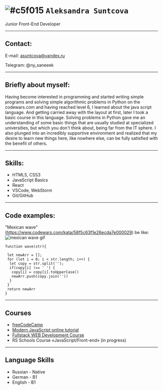 # ![#c5f015](https://via.placeholder.com/15/c5f015/000000?text=+) `Aleksandra Suntcova`
Junior Front-End Developer

***
## Contact:

E-mail: asuntcova@yandex.ru


Telegram: @ny_saneeek

***
## Briefly about myself:

Having become interested in programming and started writing simple programs and solving simple algorithmic problems in Python on the codewars.com and having reached level 6, I learned about the java script language. And getting carried away with the layout at first, later I took a basic course in this language. Solving problems in Python gave me an understanding of some basic things that are usually studied at specialized universities, but which you don't think about, being far from the IT sphere. I also plunged into an incredibly supportive environment and realized that my desire to learn new things here, like nowhere else, can be fully satisfied with the benefit of others.

***
## Skills:
* HTML5, CSS3
* JavaScript Basics
* React
* VSCode, WebStorm
* Git/GitHub
***
## Code examples:
"Mexican wave" (https://www.codewars.com/kata/58f5c63f1e26ecda7e000029) be like:
![mexican wave gif](https://c.tenor.com/qyLsxeDaauwAAAAC/busythings-mexican-wave.gif)
``` 
function wave(str){
 
 let newArr = [];
 for (let i = 0; i < str.length; i++) {
  let copy = str.split('');
  if(copy[i] !== ' ') {
   copy[i] = copy[i].toUpperCase()
   newArr.push(copy.join(''))
  }
 }
 return newArr
}
```
***
## Courses
* [freeCodeCamp](https://www.freecodecamp.org/)
* [Modern JavaScript online tutorial](https://learn.javascript.ru/)
* [Fullstack WEB Development Course](https://www.tel-ran.de/)
* RS Schools Course «JavaScript/Front-end» (in progress)
***
## Language Skills

* Russian - Native
* German - B1
* English - B1

